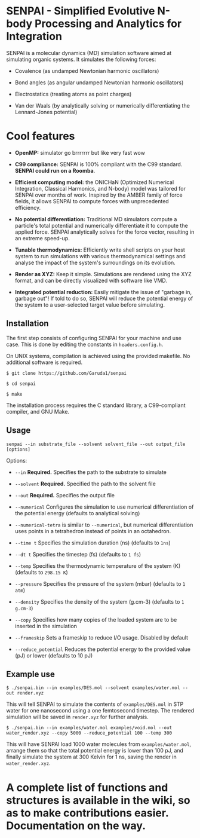 # SENPAI - Simplified Evolutive N-body Processing and Analytics for Integration

SENPAI is a molecular dynamics (MD) simulation software aimed at simulating organic systems. It simulates the following forces:

- Covalence (as undamped Newtonian harmonic oscillators)

- Bond angles (as angular undamped Newtonian harmonic oscillators)

- Electrostatics (treating atoms as point charges)

- Van der Waals (by analytically solving or numerically differentiating the Lennard-Jones potential)

# Cool features

- **OpenMP:** simulator go brrrrrrr but like very fast wow

- **C99 compliance:** SENPAI is 100% compliant with the C99 standard. **SENPAI could run on a Roomba**.

- **Efficient computing model:** the ONICHaN (Optimized Numerical Integration, Classical Harmonics, and N-body) model was tailored for SENPAI over months of work. Inspired by the AMBER family of force fields, it allows SENPAI to compute forces with unprecedented efficiency.

- **No potential differentiation:** Traditional MD simulators compute a particle's total potential and numerically differentiate it to compute the applied force. SENPAI analytically solves for the force vector, resulting in an extreme speed-up.

- **Tunable thermodynamics:** Efficiently write shell scripts on your host system to run simulations with various thermodynamical settings and analyse the impact of the system's surroundings on its evolution.

- **Render as XYZ:** Keep it simple. Simulations are rendered using the XYZ format, and can be directly visualized with software like VMD.

- **Integrated potential reduction:** Easily mitigate the issue of "garbage in, garbage out"! If told to do so, SENPAI will reduce the potential energy of the system to a user-selected target value before simulating.

## Installation

The first step consists of configuring SENPAI for your machine and use case. This is done by editing the constants in `headers.config.h`.

On UNIX systems, compilation is achieved using the provided makefile. No additional software is required.

`$ git clone https://github.com/Garuda1/senpai`

`$ cd senpai`

`$ make`

The installation process requires the C standard library, a C99-compliant compiler, and GNU Make.

## Usage

`senpai --in substrate_file --solvent solvent_file --out output_file [options]`

Options:

- `--in` **Required.** Specifies the path to the substrate to simulate

- `--solvent` **Required.** Specified the path to the solvent file

- `--out` **Required.** Specifies the output file

- `--numerical` Configures the simulation to use numerical differentiation of the potential energy (defaults to analytical solving)

- `--numerical-tetra` is similar to `--numerical`, but numerical differentiation uses points in a tetrahedron instead of points in an octahedron.

- `--time t` Specifies the simulation duration (ns) (defaults to `1ns`)

- `--dt t` Specifies the timestep (fs) (defaults to `1 fs`)

- `--temp` Specifies the thermodynamic temperature of the system (K) (defaults to `298.15 K`)

- `--pressure` Specifies the pressure of the system (mbar) (defaults to `1 atm`)

- `--density` Specifies the density of the system (g.cm-3) (defaults to `1 g.cm-3`)

- `--copy` Specifies how many copies of the loaded system are to be inserted in the simulation

- `--frameskip` Sets a frameskip to reduce I/O usage. Disabled by default

- `--reduce_potential` Reduces the potential energy to the provided value (pJ) or lower (defaults to 10 pJ)

## Example use

`$ ./senpai.bin --in examples/DES.mol --solvent examples/water.mol --out render.xyz`

This will tell SENPAI to simulate the contents of `examples/DES.mol` in STP water for one nanosecond using a one femtosecond timestep. The rendered simulation will be saved in `render.xyz` for further analysis.

`$ ./senpai.bin --in examples/water.mol examples/void.mol --out water_render.xyz --copy 5000 --reduce_potential 100 --temp 300`

This will have SENPAI load 1000 water molecules from `examples/water.mol`, arrange them so that the total potential energy is lower than 100 pJ, and finally simulate the system at 300 Kelvin for 1 ns, saving the render in `water_render.xyz`.

# A complete list of functions and structures is available in the wiki, so as to make contributions easier. Documentation on the way.
